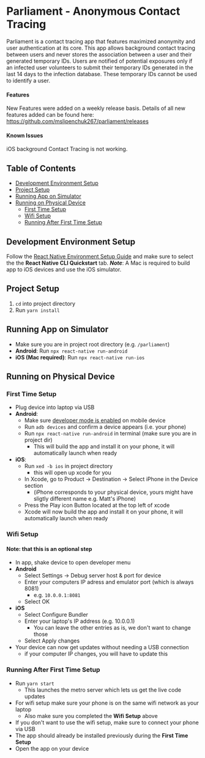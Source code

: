 # Parliament - Anonymous Contact Tracing

Parliament is a contact tracing app that features maximized anonymity and user authentication at its core.
This app allows background contact tracing between users and never stores the association between a user and their generated temporary IDs.
Users are notified of potential exposures only if an infected user volunteers to submit their temporary IDs generated in the last 14 days to the infection database.
These temporary IDs cannot be used to identify a user. 

#### Features

New Features were added on a weekly release basis.
Details of all new features added can be found here: https://github.com/mslipenchuk267/parliament/releases

#### Known Issues

iOS background Contact Tracing is not working.

## Table of Contents
* [Development Environment Setup](#Development-Environment-Setup)
* [Project Setup](#Project-Setup)
* [Running App on Simulator](#Running-App-on-Simulator)
* [Running on Physical Device](#PRunning-on-Physical-Device)
	* [First Time Setup](#First-Time-Setup)
	* [Wifi Setup](#Wifi-Setup)
	* [Running After First Time Setup](#Running-After-First-Time-Setup)



## Development Environment Setup
Follow the [React Native Environment Setup Guide](https://reactnative.dev/docs/environment-setup) and make sure to select the the **React Native CLI Quickstart** tab.
__*Note*__: A Mac is required to build app to iOS devices and use the iOS simulator.

## Project Setup
1. `cd` into project directory
2. Run `yarn install`

## Running App on Simulator
- Make sure you are in project root directory (e.g. `/parliament`)
- **Android**: Run `npx react-native run-android`
- **iOS (Mac required)**: Run `npx react-native run-ios`

## Running on Physical Device
### First Time Setup
- Plug device into laptop via USB
- **Android**: 
    - Make sure [developer mode is enabled](https://www.digitaltrends.com/mobile/how-to-get-developer-options-on-android/) on mobile device
    - Run `adb devices` and confirm a device appears (i.e. your phone)
    - Run `npx react-native run-android` in terminal (make sure you are in project dir)
        - This will build the app and install it on your phone, it will automatically launch when ready 
- **iOS**: 
    - Run `xed -b ios` in project directory
        - this will open up xcode for you
    - In Xcode, go to Product -> Destination -> Select iPhone in the Device section 
        - (iPhone corresponds to your physical device, yours might have sligtly different name e.g. Matt's iPhone)
    - Press the Play icon Button located at the top left of xcode
    - Xcode will now build the app and install it on your phone, it will automatically launch when ready
### Wifi Setup
#### Note: that this is an optional step
- In app, shake device to open developer menu
- **Android**
    - Select Settings -> Debug server host & port for device
    - Enter your computers IP adress and emulator port (which is always 8081)
        - e.g. `10.0.0.1:8081` 
    - Select OK
- **iOS**
    - Select Configure Bundler
    - Enter your laptop's IP address (e.g. 10.0.0.1)
        - You can leave the other entries as is, we don't want to change those
    - Select Apply changes
- Your device can now get updates without needing a USB connection
    - if your computer IP changes, you will have to update this
### Running After First Time Setup
- Run `yarn start`
    - This launches the metro server which lets us get the live code updates
- For wifi setup make sure your phone is on the same wifi network as your laptop
    - Also make sure you completed the __Wifi Setup__ above
- If you don't want to use the wifi setup, make sure to connect your phone via USB
- The app should already be installed previously during the __First Time Setup__
- Open the app on your device
         
